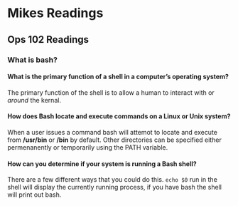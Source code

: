 # Mikes Readings

## Ops 102 Readings

### What is bash?

#### What is the primary function of a shell in a computer’s operating system?
  The primary function of the shell is to allow a human to interact with or *around* the kernal.

#### How does Bash locate and execute commands on a Linux or Unix system?
  When a user issues a command bash will attemot to locate and execute from **/usr/bin** or **/bin** by default. 
  Other directories can be specified either permenanently or temporarily using the PATH variable.

#### How can you determine if your system is running a Bash shell?
  There are a few different ways that you could do this. 
  `echo $0` run in the shell will display the currently running process, if you have bash the shell will print out bash.
  



